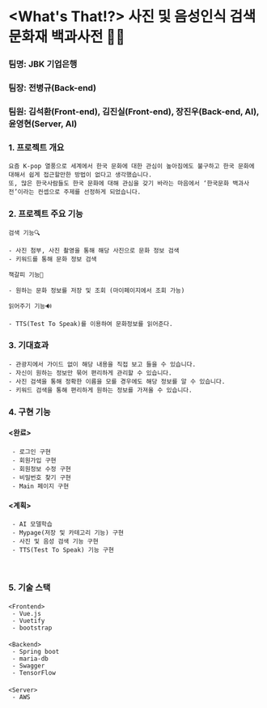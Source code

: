 #   <What's That!?> 사진 및 음성인식 검색 문화재 백과사전 🎎📖

###  팀명: JBK 기업은행

###  팀장: 전병규(Back-end)

###  팀원: 김석환(Front-end), 김진실(Front-end), 장진우(Back-end, AI), 윤영현(Server, AI)  

### 1. 프로젝트 개요  

    요즘 K-pop 열풍으로 세계에서 한국 문화에 대한 관심이 높아짐에도 불구하고 한국 문화에 대해서 쉽게 접근할만한 방법이 없다고 생각했습니다. 
    또, 많은 한국사람들도 한국 문화에 대해 관심을 갖기 바라는 마음에서 ‘한국문화 백과사전’이라는 컨셉으로 주제를 선정하게 되었습니다.

### 2. 프로젝트 주요 기능  
    
    검색 기능🔍
    
    - 사진 첨부, 사진 촬영을 통해 해당 사진으로 문화 정보 검색
    - 키워드를 통해 문화 정보 검색
    
    책갈피 기능🔖
    
    - 원하는 문화 정보를 저장 및 조회 (마이페이지에서 조회 가능)
   
    읽어주기 기능🔊
    
    - TTS(Test To Speak)를 이용하여 문화정보를 읽어준다.

### 3. 기대효과  

    - 관광지에서 가이드 없이 해당 내용을 직접 보고 들을 수 있습니다.
    - 자신이 원하는 정보만 묶어 편리하게 관리할 수 있습니다.
    - 사진 검색을 통해 정확한 이름을 모를 경우에도 해당 정보를 알 수 있습니다.
    - 키워드 검색을 통해 편리하게 원하는 정보를 가져올 수 있습니다.

### 4. 구현 기능  

####    <완료>  

     - 로그인 구현
     - 회원가입 구현
     - 회원정보 수정 구현
     - 비밀번호 찾기 구현
     - Main 페이지 구현

####    <계획>  

     - AI 모델학습
     - Mypage(저장 및 카테고리 기능) 구현
     - 사진 및 음성 검색 기능 구현
     - TTS(Test To Speak) 기능 구현


​     

### 5. 기술 스택  

####    

    <Frontend>  
     - Vue.js
     - Vuetify
     - bootstrap

####    

    <Backend>  
     - Spring boot
     - maria-db
     - Swagger
     - TensorFlow

####    

    <Server>  
     - AWS